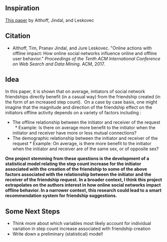 ## Inspiration

[This paper](https://dl.acm.org/citation.cfm?id=3018672) by Althoff, Jindal, and Leskovec

## Citation

* Althoff, Tim, Pranav Jindal, and Jure Leskovec. "Online actions with offline impact: How online social networks influence online and offline user behavior." *Proceedings of the Tenth ACM International Conference on Web Search and Data Mining*. ACM, 2017.

## Idea

In this paper, it is shown that on average, initiators of social network friendships directly benefit (in a casual way) from the friendship created (in the form of an increased step count).  On a case by case basis, one might imagine that the magnitude and direction of the friendship effect on the initiators offline activity depends on a variety of factors including :
 
* The offline relationship between the initiator and receiver of the request
	  * Example: Is there on average more benefit to the initiator when the initiator and receiver have more or less mutual connections?
* The demographic relationship between the initiator and receiver of the request
	  * Example: On average, is there more benefit to the initiator when the initiator and receiver are of the same sex, or of opposite sex?

**One project stemming from these questions is the development of a statistical model relating the step count increase for the initiator associated with the creation of the friendship to some of the above factors associated with the relationship between the initiator and the receiver of the friendship request. In a broader context, I think this project extrapolates on the authors interest in how online social networks impact offline behavior. In a narrower context, this research could lead to a smart recommendation system for friendship suggestions.**

## Some Next Steps

* Think more about which variables most likely account for individual variation in step count increase associated with friendship creation
* Write down a preliminary (statistical) model!










